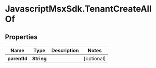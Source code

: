 # JavascriptMsxSdk.TenantCreateAllOf

## Properties

Name | Type | Description | Notes
------------ | ------------- | ------------- | -------------
**parentId** | **String** |  | [optional] 


